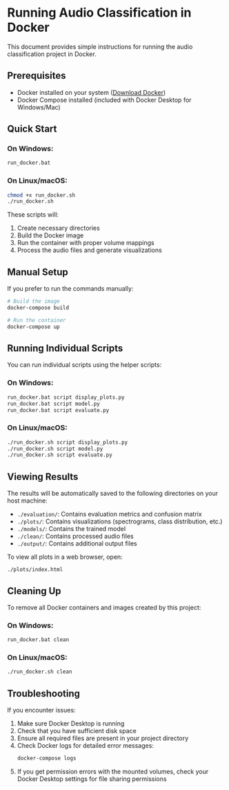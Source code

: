 # Running Audio Classification in Docker

This document provides simple instructions for running the audio classification project in Docker.

## Prerequisites

- Docker installed on your system ([Download Docker](https://www.docker.com/products/docker-desktop/))
- Docker Compose installed (included with Docker Desktop for Windows/Mac)

## Quick Start

### On Windows:

```cmd
run_docker.bat
```

### On Linux/macOS:

```bash
chmod +x run_docker.sh
./run_docker.sh
```

These scripts will:
1. Create necessary directories
2. Build the Docker image
3. Run the container with proper volume mappings
4. Process the audio files and generate visualizations

## Manual Setup

If you prefer to run the commands manually:

```bash
# Build the image
docker-compose build

# Run the container
docker-compose up
```

## Running Individual Scripts

You can run individual scripts using the helper scripts:

### On Windows:

```cmd
run_docker.bat script display_plots.py
run_docker.bat script model.py
run_docker.bat script evaluate.py
```

### On Linux/macOS:

```bash
./run_docker.sh script display_plots.py
./run_docker.sh script model.py
./run_docker.sh script evaluate.py
```

## Viewing Results

The results will be automatically saved to the following directories on your host machine:

- `./evaluation/`: Contains evaluation metrics and confusion matrix
- `./plots/`: Contains visualizations (spectrograms, class distribution, etc.)
- `./models/`: Contains the trained model
- `./clean/`: Contains processed audio files
- `./output/`: Contains additional output files

To view all plots in a web browser, open:
```
./plots/index.html
```

## Cleaning Up

To remove all Docker containers and images created by this project:

### On Windows:

```cmd
run_docker.bat clean
```

### On Linux/macOS:

```bash
./run_docker.sh clean
```

## Troubleshooting

If you encounter issues:

1. Make sure Docker Desktop is running
2. Check that you have sufficient disk space
3. Ensure all required files are present in your project directory
4. Check Docker logs for detailed error messages:
   ```bash
   docker-compose logs
   ```
5. If you get permission errors with the mounted volumes, check your Docker Desktop settings for file sharing permissions
